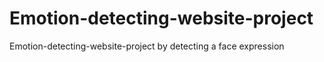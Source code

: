 # Emotion-detecting-website-project
Emotion-detecting-website-project by detecting a face expression
 
